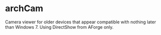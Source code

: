 # archCam
Camera viewer for older devices that appear compatible with nothing later than Windows 7. Using DirectShow from AForge only.
